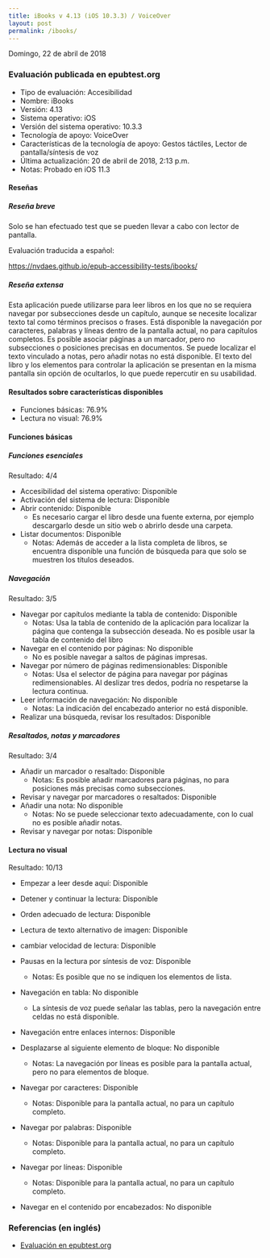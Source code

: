 ```yaml
---
title: iBooks v 4.13 (iOS 10.3.3) / VoiceOver 
layout: post
permalink: /ibooks/
---
```


<footer>Domingo, 22 de abril de 2018</footer>

###  Evaluación publicada en epubtest.org ###

- Tipo de evaluación: Accesibilidad
- Nombre: iBooks
- Versión: 4.13
- Sistema operativo: iOS
- Versión del sistema operativo: 10.3.3 
- Tecnología de apoyo: VoiceOver
- Características de la tecnología de apoyo: Gestos táctiles, Lector de pantalla/síntesis de voz
- Última actualización: 20 de abril de 2018, 2:13 p.m.
- Notas: Probado en iOS 11.3

#### Reseñas ####

##### Reseña breve #####

Solo se han efectuado test que se pueden llevar a cabo con lector de pantalla.

Evaluación traducida a español:

https://nvdaes.github.io/epub-accessibility-tests/ibooks/

##### Reseña extensa #####

Esta aplicación puede utilizarse para leer libros en los que no se requiera navegar por subsecciones desde un capítulo, aunque se necesite localizar texto tal como términos precisos o frases. Está disponible la navegación por caracteres, palabras y líneas dentro de la pantalla actual, no para capítulos completos. Es posible asociar páginas a un marcador, pero no subsecciones o posiciones precisas en documentos. Se puede localizar el texto vinculado a notas, pero añadir notas no está disponible. El texto del libro y los elementos para controlar la aplicación se presentan en la misma pantalla sin opción de ocultarlos, lo que puede repercutir en su usabilidad.

#### Resultados sobre características disponibles ####

- Funciones básicas: 76.9%
- Lectura no visual: 76.9%

#### Funciones básicas ####

##### Funciones esenciales #####

Resultado: 4/4

- Accesibilidad del sistema operativo: Disponible
- Activación del sistema de lectura: Disponible
- Abrir contenido: Disponible
	- Es necesario cargar el libro desde una fuente externa, por ejemplo descargarlo desde un sitio web o abrirlo desde una carpeta.
- Listar documentos: Disponible
	- Notas: Además de acceder a la lista completa de libros, se encuentra disponible una función de búsqueda para que solo se muestren los títulos deseados.

##### Navegación #####

Resultado: 3/5

- Navegar por capítulos mediante la tabla de contenido: Disponible
	- Notas: Usa la tabla de contenido de la aplicación para localizar la página que contenga la subsección deseada. No es posible usar la tabla de contenido del libro
- Navegar en el contenido por páginas: No disponible
	- No es posible navegar a saltos de páginas impresas.
- Navegar por número de páginas redimensionables: Disponible
	- Notas: Usa el selector de página para navegar por páginas redimensionables. Al deslizar tres dedos, podría no respetarse la lectura continua.
- Leer información de navegación: No disponible
	- Notas: La indicación del encabezado anterior no está disponible.
- Realizar una búsqueda, revisar los resultados: Disponible

##### Resaltados, notas y marcadores #####

Resultado: 3/4

- Añadir un marcador o resaltado: Disponible
	- Notas: Es posible añadir marcadores para páginas, no para posiciones más precisas como subsecciones.
- Revisar y navegar por marcadores o resaltados: Disponible
- Añadir una nota: No disponible
	- Notas: No se puede seleccionar texto adecuadamente, con lo cual no es posible añadir notas.
- Revisar y navegar por notas: Disponible


#### Lectura no visual ####

Resultado: 10/13

- Empezar a leer desde aquí: Disponible
- Detener y continuar la lectura: Disponible
- Orden adecuado de lectura: Disponible
- Lectura de texto alternativo de imagen: Disponible
- cambiar velocidad de lectura: Disponible
- Pausas en la lectura por síntesis de voz: Disponible
	- Notas: Es posible que no se indiquen los elementos de lista.
- Navegación en tabla: No disponible
	- La síntesis de voz puede señalar las tablas, pero la navegación entre celdas no está disponible.
- Navegación entre enlaces internos: Disponible
- Desplazarse al siguiente elemento de bloque: No disponible
	- Notas: La navegación por líneas es posible para la pantalla actual, pero no para elementos de bloque.
	
- Navegar por caracteres: Disponible
	- Notas: Disponible para la pantalla actual, no para un capítulo completo.
- Navegar por palabras: Disponible
	- Notas: Disponible para la pantalla actual, no para un capítulo completo.
- Navegar por líneas: Disponible
	- Notas: Disponible para la pantalla actual, no para un capítulo completo.
- Navegar en el contenido por encabezados: No disponible

### Referencias (en inglés) ###

- [Evaluación en epubtest.org](http://epubtest.org/evaluation/461/)
